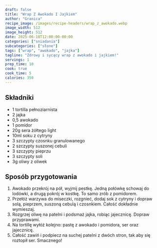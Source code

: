 ```yaml
---
draft: false
title: "Wrap Z Awokado I Jajkiem"
author: "Granica"
recipe_image: /images/recipe-headers/wrap_z_awokado.webp
image_width: 512
image_height: 512
date: 2025-06-18T12:00:00-00:00
categories: ["sniadania"]
subcategories: ["słone"]
tags: ["wrap", "awokado", "jajka"]
tagline: "Zdrowy i sycący wrap z awokado i jajkiem!"
servings: 1
prep_time: 10
cook: true
cook_time: 5
calories: 350
---
```


## Składniki
- 1 tortilla pełnoziarnista
- 2 jajka
- 0,5 awokado
- 1 pomidor
- 20g sera żółtego light
- 10ml soku z cytryny
- 3 szczypty czosnku granulowanego
- 2 szczypty suszonej cebuli
- 3 szczypty pieprzu
- 3 szczypty soli
- 3g oliwy z oliwek

## Sposób przygotowania
1. Awokado przekrój na pół, wyjmij pestkę. Jedną połówkę schowaj do lodówki, a drugą pokrój w kostkę. To samo zrób z pomidorem.
2. Przełóż warzywa do miseczki, rozgnieć, dodaj sok z cytryny i dopraw solą, pieprzem, suszoną cebulą i czosnkiem. Całość dokładnie wymieszaj.
3. Rozgrzej oliwę na patelni i podsmaż jajka, robiąc jajecznicę. Dopraw przyprawami.
4. Na tortillę wyłóż kolejno: pastę z awokado i pomidora, ser oraz jajecznicę.
5. Całość zawiń i podpiecz na suchej patelni z dwóch stron, tak aby się roztopił ser. Smacznego!